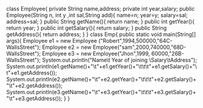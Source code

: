class Employee{
private String name,address;
private int year,salary;
public Employee(String n, int y ,int sal,String add){
name=n;
year=y;
salary=sal;
address=sal;
}
public String getName(){
return name;
}
public int getYear(){
return year;
}
public int getSalary(){
return salary;
}
public String getAddress(){
return address;
}
}
class Emp{
public static void main(String[] args){
Employee e1 = new Employee ("Robert",1994,500000,"64C-WallsStreet");
Employee e2 = new Employee("sam",2000,740000,"68D-WallsStreet");
Employee e3 = new Employee("Jhon",1999, 60000,"26B-WallsStreet");
System.out.println("Name\t Year of joining \Salary\tAddress");
System.out.println(e1.getName()+"\t"+e1.getYear()+"\t\t\t"+e1.getSalary()+"\t"+e1.getAddress());
System.out.println(e2.getName()+"\t"+e2.getYear()+"\t\t\t"+e2.getSalary()+"\t"+e2.getAddress());
System.out.println(e3.getName()+"\t"+e3.getYear()+"\t\t\t"+e3.getSalary()+"\t"+e3.getAddress());
}
}
